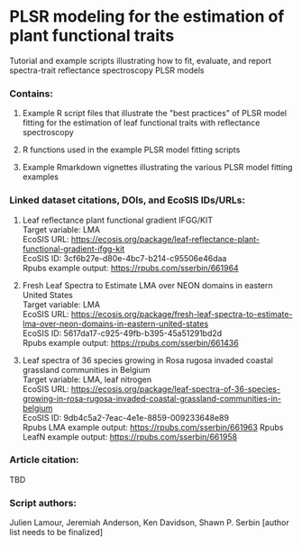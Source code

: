 # PLSR modeling for the estimation of plant functional traits
Tutorial and example scripts illustrating how to fit, evaluate, and report spectra-trait reflectance spectroscopy PLSR models


### Contains:
1) Example R script files that illustrate the "best practices" of PLSR model fitting for the estimation of leaf functional traits with reflectance spectroscopy

2) R functions used in the example PLSR model fitting scripts

3) Example Rmarkdown vignettes illustrating the various PLSR model fitting examples

### Linked dataset citations, DOIs, and EcoSIS IDs/URLs: <br>
1) Leaf reflectance plant functional gradient IFGG/KIT <br>
Target variable: LMA <br>
EcoSIS URL: https://ecosis.org/package/leaf-reflectance-plant-functional-gradient-ifgg-kit <br>
EcoSIS ID: 3cf6b27e-d80e-4bc7-b214-c95506e46daa <br>
Rpubs example output: https://rpubs.com/sserbin/661964

2) Fresh Leaf Spectra to Estimate LMA over NEON domains in eastern United States <br>
Target variable: LMA <br>
EcoSIS URL: https://ecosis.org/package/fresh-leaf-spectra-to-estimate-lma-over-neon-domains-in-eastern-united-states <br>
EcoSIS ID: 5617da17-c925-49fb-b395-45a51291bd2d <br>
Rpubs example output: https://rpubs.com/sserbin/661436

3) Leaf spectra of 36 species growing in Rosa rugosa invaded coastal grassland communities in Belgium <br>
Target variable: LMA, leaf nitrogen <br>
EcoSIS URL: https://ecosis.org/package/leaf-spectra-of-36-species-growing-in-rosa-rugosa-invaded-coastal-grassland-communities-in-belgium <br>
EcoSIS ID: 9db4c5a2-7eac-4e1e-8859-009233648e89 <br>
Rpubs LMA example output: https://rpubs.com/sserbin/661963
Rpubs LeafN example output: https://rpubs.com/sserbin/661958

### Article citation:
TBD

### Script authors:
Julien Lamour, Jeremiah Anderson, Ken Davidson, Shawn P. Serbin [author list needs to be finalized]
